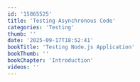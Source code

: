 ```yaml
---
id: '15865525'
title: 'Testing Asynchronous Code'
categories: 'Testing'
thumb: ''
date: '2025-09-17T18:52:41'
bookTitle: 'Testing Node.js Application'
bookThumb: ''
bookChapter: 'Introduction'
videos: ''
---
```


